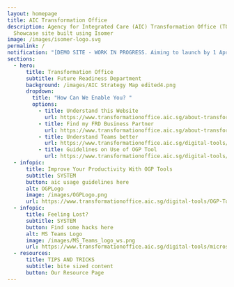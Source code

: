 ```yaml
---
layout: homepage
title: AIC Transformation Office
description: Agency for Integrated Care (AIC) Transformation Office (TO)
  Showcase site built using Isomer
image: /images/isomer-logo.svg
permalink: /
notification: "[DEMO SITE - WORK IN PROGRESS. Aiming to launch by 1 April 2023] "
sections:
  - hero:
      title: Transformation Office
      subtitle: Future Readiness Department
      background: /images/AIC Strategy Map edited4.png
      dropdown:
        title: "How Can We Enable You? "
        options:
          - title: Understand this Website
            url: https://www.transformationoffice.aic.sg/about-transformation-office/toshowcase/
          - title: Find my FRD Business Partner
            url: https://www.transformationoffice.aic.sg/about-transformation-office/bizpartners/
          - title: Understand Teams better
            url: https://www.transformationoffice.aic.sg/digital-tools/microsoft-teams/
          - title: Guidelines on Use of OGP Tool
            url: https://www.transformationoffice.aic.sg/digital-tools/OGP-Tools/Guideline/
  - infopic:
      title: Improve Your Productivity With OGP Tools
      subtitle: SYSTEM
      button: aic usage guidelines here
      alt: OGPLogo
      image: /images/OGPLogo.png
      url: https://www.transformationoffice.aic.sg/digital-tools/OGP-Tools/Guideline/
  - infopic:
      title: Feeling Lost?
      subtitle: SYSTEM
      button: Find some hacks here
      alt: MS Teams Logo
      image: /images/MS_Teams_logo_ws.png
      url: https://www.transformationoffice.aic.sg/digital-tools/microsoft-teams/teamschannel/
  - resources:
      title: TIPS AND TRICKS
      subtitle: bite sized content
      button: Our Resource Page
---
```

